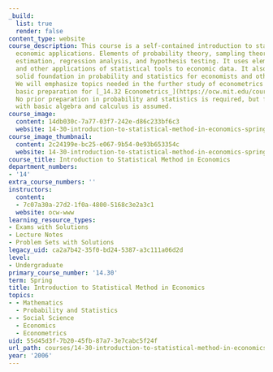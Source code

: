 ```yaml
---
_build:
  list: true
  render: false
content_type: website
course_description: This course is a self-contained introduction to statistics with
  economic applications. Elements of probability theory, sampling theory, statistical
  estimation, regression analysis, and hypothesis testing. It uses elementary econometrics
  and other applications of statistical tools to economic data. It also provides a
  solid foundation in probability and statistics for economists and other social scientists.
  We will emphasize topics needed in the further study of econometrics and provide
  basic preparation for [_14.32 Econometrics_](https://ocw.mit.edu/courses/economics/14-32-econometrics-spring-2007/index.htm).
  No prior preparation in probability and statistics is required, but familiarity
  with basic algebra and calculus is assumed.
course_image:
  content: 14db030c-7a77-03f7-242e-d86c233bf6c3
  website: 14-30-introduction-to-statistical-method-in-economics-spring-2006
course_image_thumbnail:
  content: 2c24199e-bc25-e067-9b54-0e93b653354c
  website: 14-30-introduction-to-statistical-method-in-economics-spring-2006
course_title: Introduction to Statistical Method in Economics
department_numbers:
- '14'
extra_course_numbers: ''
instructors:
  content:
  - 7c07a30a-27d2-1f0a-4800-5168c3e2a3c1
  website: ocw-www
learning_resource_types:
- Exams with Solutions
- Lecture Notes
- Problem Sets with Solutions
legacy_uid: ca2a7b42-35f0-bd24-5387-a3c111a06d2d
level:
- Undergraduate
primary_course_number: '14.30'
term: Spring
title: Introduction to Statistical Method in Economics
topics:
- - Mathematics
  - Probability and Statistics
- - Social Science
  - Economics
  - Econometrics
uid: 55d45d3f-7b20-45fb-87a7-3e7cabc5f24f
url_path: courses/14-30-introduction-to-statistical-method-in-economics-spring-2006
year: '2006'
---
```

